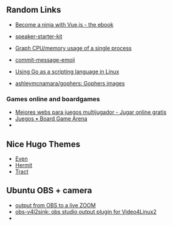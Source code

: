 
## Random Links

* [Become a ninja with Vue.js - the ebook](https://books.ninja-squad.com/vue#buy)

* [speaker-starter-kit](https://github.com/coryhouse/speaker-starter-kit/blob/master/README.md)
* [Graph CPU/memory usage of a single process](https://unix.stackexchange.com/questions/554/how-to-monitor-cpu-memory-usage-of-a-single-process)
* [commit-message-emoji](https://github.com/dannyfritz/commit-message-emoji/blob/master/README.md)

* [Using Go as a scripting language in Linux](https://blog.cloudflare.com/using-go-as-a-scripting-language-in-linux/)

* [ashleymcnamara/gophers: Gophers images](https://github.com/ashleymcnamara/gophers)

### Games online and boardgames

* [Mejores webs para juegos multijugador - Jugar online gratis](https://www.adslzone.net/listas/mejores-webs/juegos-multijugador-online/amp/)
* [Juegos • Board Game Arena](https://es.boardgamearena.com/gamelist?section=all)
* 

## Nice Hugo Themes

* [Even](https://themes.gohugo.io/hugo-theme-even/)
* [Hermit](https://themes.gohugo.io/hermit/)
* [Tract](https://tract-docs.dev/en/docs/getting-started/)

## Ubuntu OBS + camera

* [output from OBS to a live ZOOM](https://obsproject.com/forum/threads/has-anyone-successfully-output-from-obs-to-a-live-zoom-conference-on-linux.117026/)
* [obs-v4l2sink: obs studio output plugin for Video4Linux2](https://github.com/CatxFish/obs-v4l2sink)
* 
<!--stackedit_data:
eyJoaXN0b3J5IjpbMTMyMzQxMTg5MSwxOTQ0NTQ5MjM1LDEyMz
MyMzU2NDYsMTI0MDI1NDAwOCwyMDQyNDc3Njg1LC01NTAzMzM4
MjZdfQ==
-->